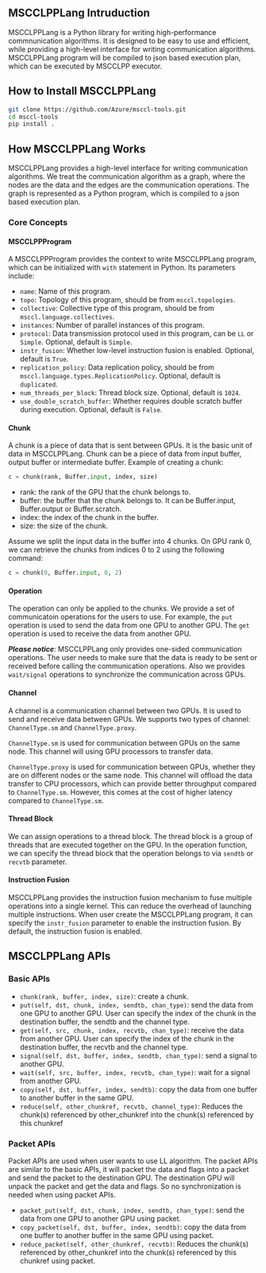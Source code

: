 ## MSCCLPPLang Intruduction
MSCCLPPLang is a Python library for writing high-performance commnunication algorithms. It is designed to be easy to use and efficient, while providing a high-level interface for writing communication algorithms. MSCCLPPLang program will be compiled to json based execution plan, which can be executed by MSCCLPP executor.

## How to Install MSCCLPPLang
```bash
git clone https://github.com/Azure/msccl-tools.git
cd msccl-tools
pip install .
```

## How MSCCLPPLang Works
MSCCLPPLang provides a high-level interface for writing communication algorithms. We treat the communication algorithm as a graph, where the nodes are the data and the edges are the communication operations. The graph is represented as a Python program, which is compiled to a json based execution plan.

### Core Concepts

#### MSCCLPPProgram
A MSCCLPPProgram provides the context to write MSCCLPPLang program, which can be initialized with `with` statement in Python. Its parameters include:

- `name`: Name of this program.
- `topo`: Topology of this program, should be from `msccl.topologies`.
- `collective`: Collective type of this program, should be from `msccl.language.collectives`.
- `instances`: Number of parallel instances of this program.
- `protocol`: Data transmission protocol used in this program, can be `LL` or `Simple`. Optional, default is `Simple`.
- `instr_fusion`: Whether low-level instruction fusion is enabled. Optional, default is `True`.
- `replication_policy`: Data replication policy, should be from `msccl.language.types.ReplicationPolicy`. Optional, default is `duplicated`.
- `num_threads_per_block`: Thread block size. Optional, default is `1024`.
- `use_double_scratch_buffer`: Whether requires double scratch buffer during execution. Optional, default is `False`.

#### Chunk
A chunk is a piece of data that is sent between GPUs. It is the basic unit of data in MSCCLPPLang. Chunk can be a piece of data from input buffer, output buffer or intermediate buffer.
Example of creating a chunk:
```python
c = chunk(rank, Buffer.input, index, size)
```
- rank: the rank of the GPU that the chunk belongs to.
- buffer: the buffer that the chunk belongs to. It can be Buffer.input, Buffer.output or Buffer.scratch.
- index: the index of the chunk in the buffer.
- size: the size of the chunk.

Assume we split the input data in the buffer into 4 chunks. On GPU rank 0, we can retrieve the chunks from indices 0 to 2 using the following command:
```python
c = chunk(0, Buffer.input, 0, 2)
```

#### Operation
The operation can only be applied to the chunks. We provide a set of communicatoin operations for the users to use. For example, the `put` operation is used to send the data from one GPU to another GPU. The `get` operation is used to receive the data from another GPU.

***Please notice***: MSCCLPPLang only provides one-sided communication operations. The user needs to make sure that the data is ready to be sent or received before calling the communication operations. Also we provides `wait/signal` operations to synchronize the communication across GPUs.

#### Channel
A channel is a communication channel between two GPUs. It is used to send and receive data between GPUs. We supports two types of channel: `ChannelType.sm` and `ChannelType.proxy`.

`ChannelType.sm` is used for communication between GPUs on the same node. This channel will using GPU processors to transfer data.

`ChannelType.proxy` is used for communication between GPUs, whether they are on different nodes or the same node. This channel will offload the data transfer to CPU processors, which can provide better throughput compared to `ChannelType.sm`. However, this comes at the cost of higher latency compared to `ChannelType.sm`.

#### Thread Block

We can assign operations to a thread block. The thread block is a group of threads that are executed together on the GPU. In the operation function, we can specify the thread block that the operation belongs to via `sendtb` or `recvtb` parameter.

#### Instruction Fusion
MSCCLPPLang provides the instruction fusion mechanism to fuse multiple operations into a single kernel. This can reduce the overhead of launching multiple instructions. When user create the MSCCLPPLang program, it can specify the `instr_fusion` parameter to enable the instruction fusion. By default, the instruction fusion is enabled.

## MSCCLPPLang APIs

### Basic APIs
- `chunk(rank, buffer, index, size)`: create a chunk.
- `put(self, dst, chunk, index, sendtb, chan_type)`: send the data from one GPU to another GPU. User can specify the index of the chunk in the destination buffer, the sendtb and the channel type.
- `get(self, src, chunk, index, recvtb, chan_type)`: receive the data from another GPU. User can specify the index of the chunk in the destination buffer, the recvtb and the channel type.
- `signal(self, dst, buffer, index, sendtb, chan_type)`: send a signal to another GPU.
- `wait(self, src, buffer, index, recvtb, chan_type)`: wait for a signal from another GPU.
- `copy(self, dst, buffer, index, sendtb)`: copy the data from one buffer to another buffer in the same GPU.
- `reduce(self, other_chunkref, recvtb, channel_type)`: Reduces the chunk(s) referenced by other_chunkref into the chunk(s) referenced by this chunkref

### Packet APIs
Packet APIs are used when user wants to use LL algorithm. The packet APIs are similar to the basic APIs, it will packet the data and flags into a packet and send the packet to the destination GPU. The destination GPU will unpack the packet and get the data and flags. So no synchronization is needed when using packet APIs.
- `packet_put(self, dst, chunk, index, sendtb, chan_type)`: send the data from one GPU to another GPU using packet.
- `copy_packet(self, dst, buffer, index, sendtb)`: copy the data from one buffer to another buffer in the same GPU using packet.
- `reduce_packet(self, other_chunkref, recvtb)`: Reduces the chunk(s) referenced by other_chunkref into the chunk(s) referenced by this chunkref using packet.
